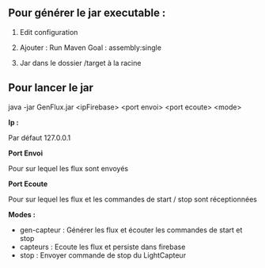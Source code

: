 Pour générer le jar executable :
- 

1) Edit configuration

2) Ajouter : Run Maven Goal : assembly:single

3) Jar dans le dossier /target à la racine

Pour lancer le jar
- 

java -jar GenFlux.jar \<ipFirebase> \<port envoi> \<port ecoute> \<mode>

**Ip :**
 
Par défaut 127.0.0.1

**Port Envoi**

Pour sur lequel les flux sont envoyés

**Port Ecoute**

Pour sur lequel les flux et les commandes de start / stop sont réceptionnées

**Modes :**
- gen-capteur : Générer les flux et écouter les commandes de start et stop
- capteurs : Ecoute les flux et persiste dans firebase
- stop : Envoyer commande de stop du LightCapteur


